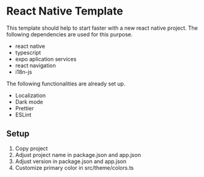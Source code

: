 # React Native Template
This template should help to start faster with a new react native project. The following dependencies are used for this purpose.
- react native
- typescript
- expo aplication services
- react navigation
- i18n-js

The following functionalities are already set up.
- Localization
- Dark mode
- Prettier
- ESLint


Setup
-
1. Copy project
2. Adjust project name in package.json and app.json
3. Adjust version in package.json and app.json
4. Customize primary color in src/theme/colors.ts
